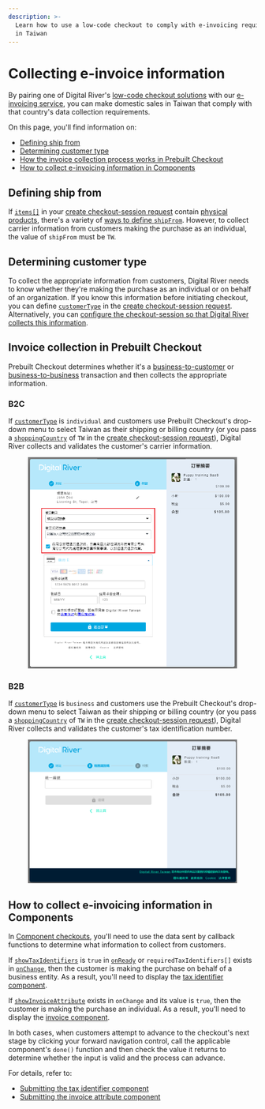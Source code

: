 ```yaml
---
description: >-
  Learn how to use a low-code checkout to comply with e-invoicing requirements
  in Taiwan
---
```


# Collecting e-invoice information

By pairing one of Digital River's [low-code checkout solutions](./) with our [e-invoicing service](../../using-our-services/e-invoicing.md), you can make domestic sales in Taiwan that comply with that country's data collection requirements.

On this page, you'll find information on:

* [Defining ship from](collecting-e-invoice-information.md#defining-ship-from)
* [Determining customer type](collecting-e-invoice-information.md#determining-customer-type)
* [How the invoice collection process works in Prebuilt Checkout](collecting-e-invoice-information.md#invoice-collection-in-prebuilt-checkout)
* [How to collect e-invoicing information in Components](collecting-e-invoice-information.md#how-to-collect-e-invoicing-information-in-components)

## Defining ship from

If [`items[]`](../../developer-resources/digital-river-api-reference/checkout-sessions.md#product-data) in your [create checkout-session request](https://www.digitalriver.com/docs/digital-river-api-reference/#tag/Drop-in-Checkout-Sessions/operation/createDropInCheckoutSession) contain [physical products](../../product-management/skus.md#how-products-are-classified-as-physical-or-digital), there's a variety of [ways to define `shipFrom`](../../developer-resources/digital-river-api-reference/checkout-sessions.md#ship-from). However, to collect carrier information from customers making the purchase as an individual, the value of `shipFrom` must be `TW`.

## Determining customer type

To collect the appropriate information from customers, Digital River needs to know whether they're making the purchase as an individual or on behalf of an organization. If you know this information before initiating checkout, you can define [`customerType`](../../developer-resources/digital-river-api-reference/checkout-sessions.md#customer-type) in the [create checkout-session request](https://www.digitalriver.com/docs/digital-river-api-reference/#tag/Drop-in-Checkout-Sessions/operation/createDropInCheckoutSession). Alternatively, you can [configure the checkout-session so that Digital River collects this information](../../developer-resources/digital-river-api-reference/checkout-sessions.md#auto-collect-customer-type). &#x20;

## Invoice collection in Prebuilt Checkout

Prebuilt Checkout determines whether it's a [business-to-customer](collecting-e-invoice-information.md#b2c) or [business-to-business](collecting-e-invoice-information.md#b2b) transaction and then collects the appropriate information.&#x20;

### B2C

If [`customerType`](../../developer-resources/digital-river-api-reference/checkout-sessions.md#customer-type) is `individual` and customers use Prebuilt Checkout's drop-down menu to select Taiwan as their shipping or billing country (or you pass a [`shoppingCountry`](../../developer-resources/digital-river-api-reference/checkout-sessions.md#shopping-country) of `TW` in the [create checkout-session request](https://www.digitalriver.com/docs/digital-river-api-reference/#tag/Drop-in-Checkout-Sessions/operation/createDropInCheckoutSession)), Digital River collects and validates the customer's carrier information.

<figure><img src="../../.gitbook/assets/B2C Taiwan.png" alt=""><figcaption></figcaption></figure>

### B2B

If [`customerType`](../../developer-resources/digital-river-api-reference/checkout-sessions.md#customer-type) is `business` and customers use the Prebuilt Checkout's drop-down menu to select Taiwan as their shipping or billing country (or you pass a [`shoppingCountry`](../../developer-resources/digital-river-api-reference/checkout-sessions.md#shopping-country) of `TW` in the [create checkout-session request](https://www.digitalriver.com/docs/digital-river-api-reference/#tag/Drop-in-Checkout-Sessions/operation/createDropInCheckoutSession)), Digital River collects and validates the customer's tax identification number.

<figure><img src="../../.gitbook/assets/B2B Taiwan.png" alt=""><figcaption></figcaption></figure>

## How to collect e-invoicing information in Components

In [Component checkouts](implementing-a-components-checkout.md), you'll need to use the data sent by callback functions to determine what information to collect from customers.&#x20;

If  [`showTaxIdentifiers`](../../developer-resources/digitalrivercheckout.js-reference/digitalrivercheckout-object/components/configuring-components.md#showtaxidentifiers) is `true` in [`onReady`](../../developer-resources/digitalrivercheckout.js-reference/digitalrivercheckout-object/components/configuring-components.md#ready-event) or `requiredTaxIdentifiers[]` exists in [`onChange`](../../developer-resources/digitalrivercheckout.js-reference/digitalrivercheckout-object/components/configuring-components.md#change-event), then the customer is making the purchase on behalf of a business entity. As a result, you'll need to display the [tax identifier component](../../developer-resources/digitalrivercheckout.js-reference/digitalrivercheckout-object/components/tax-identifier-component.md).&#x20;

If [`showInvoiceAttribute`](../../developer-resources/digitalrivercheckout.js-reference/digitalrivercheckout-object/components/configuring-components.md#showinvoiceattribute) exists in `onChange` and its value is `true`, then the customer is making the purchase an individual. As a result, you'll need to display the [invoice component](../../developer-resources/digitalrivercheckout.js-reference/digitalrivercheckout-object/components/invoice-component.md).&#x20;

In both cases, when customers attempt to advance to the checkout's next stage by clicking your forward navigation control, call the applicable component's `done()` function and then check the value it returns to determine whether the input is valid and the process can advance.&#x20;

For details, refer to:

* [Submitting the tax identifier component](../../developer-resources/digitalrivercheckout.js-reference/digitalrivercheckout-object/components/tax-identifier-component.md#submitting-the-tax-identifier-component)
* [Submitting the invoice attribute component](../../developer-resources/digitalrivercheckout.js-reference/digitalrivercheckout-object/components/invoice-component.md#submitting-the-invoice-component)


